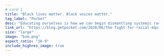 ```yaml
---
# card 1
title: "Black lives matter. Black voices matter."
tag_label: "Pocket"
desc: "Educating ourselves is how we can begin dismantling systemic racism. This Pocket collection is one place to start."
link_url: "https://blog.getpocket.com/2020/06/the-fight-for-racial-equity-justice-and-black-lives/?utm_source=www.mozilla.org&utm_medium=referral&utm_campaign=homepage&utm_content=card"
size: "large"
image: "bvm.png"
aspect_ratio: "16-9"
include_highres_image: true
---
```





